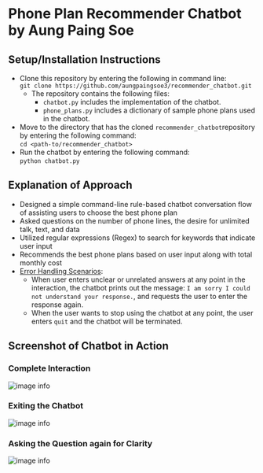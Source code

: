 # Phone Plan Recommender Chatbot by Aung Paing Soe

## Setup/Installation Instructions

- Clone this repository by entering the following in command line:\
```git clone https://github.com/aungpaingsoe3/recommender_chatbot.git```
  - The repository contains the following files:
    - ```chatbot.py``` includes the implementation of the chatbot.
    - ```phone_plans.py``` includes a dictionary of sample phone plans used in the chatbot.
- Move to the directory that has the cloned ```recommender_chatbot```repository by entering the following command:\
```cd <path-to/recommender_chatbot>```
- Run the chatbot by entering the following command:\
```python chatbot.py```

## Explanation of Approach

- Designed a simple command-line rule-based chatbot conversation flow of assisting users to choose the best phone plan
- Asked questions on the number of phone lines, the desire for unlimited talk, text, and data
- Utilized regular expressions (Regex) to search for keywords that indicate user input
- Recommends the best phone plans based on user input along with total monthly cost
- <u>Error Handling Scenarios</u>:
  - When user enters unclear or unrelated answers at any point in the interaction, the chatbot prints out the message:
    ```I am sorry I could not understand your response.```, and requests the user to enter the response again.
  - When the user wants to stop using the chatbot at any point, the user enters ```quit``` and the chatbot will be
    terminated.

## Screenshot of Chatbot in Action
### Complete Interaction
![image info](images/chatbot_run-through_1.png)

### Exiting the Chatbot
![image info](images/chatbot_run-through_2.png)

### Asking the Question again for Clarity
![image info](images/chatbot_run-through_3.png)



